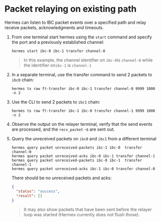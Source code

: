 # Packet relaying on existing path

Hermes can listen to IBC packet events over a specified path and relay receive packets, acknowledgments and timeouts.

1. From one terminal start hermes using the `start` command and specify the port and a previously established channel:

   ```shell script
   hermes start ibc-0 ibc-1 transfer channel-0
   ```

    > In this example, the channel identifier on `ibc-0`is `channel-0` while the identifier on`ibc-1` is `channel-1`

2. In a separate terminal, use the transfer command to send 2 packets to `ibc0` chain:

    ```shell script
    hermes tx raw ft-transfer ibc-0 ibc-1 transfer channel-0 9999 1000 -n 2
    ```

3. Use the CLI to send 2 packets to `ibc1` chain:

    ```shell script
    hermes tx raw ft-transfer ibc-1 ibc-0 transfer channel-1 9999 1000 -n 2
    ```

4. Observe the output on the relayer terminal, verify that the send events are processed, and the `recv_packet` -s are sent out.

5. Query the unreceived packets on `ibc0` and `ibc1` from a different terminal

    ```shell script
    hermes query packet unreceived-packets ibc-1 ibc-0  transfer channel-0
    hermes query packet unreceived-acks ibc-0 ibc-1 transfer channel-1
    hermes query packet unreceived-packets ibc-0 ibc-1  transfer channel-1
    hermes query packet unreceived-acks ibc-1 ibc-0 transfer channel-0
    ```

    There should be no unreceived packets and acks:

    ```json
    {
      "status": "success",
      "result": []
    }
    ```

    > It may also show packets that have been sent before the relayer loop was started (Hermes currently does not flush those).

